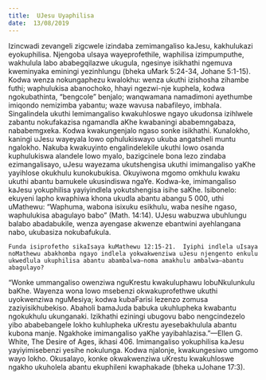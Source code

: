 ```yaml
---
title:  UJesu Uyaphilisa
date:  13/08/2019
---
```


Izincwadi zevangeli zigcwele izindaba zemimangaliso kaJesu, kakhulukazi eyokuphilisa. Njengoba uIsaya wayeprofethile, waphilisa izimpumputhe, wakhulula labo ababegqilazwe ukugula, ngesinye isikhathi ngemuva kweminyaka eminingi yezinhlungu (bheka uMark 5:24-34, Johane 5:1-15).  Kodwa wenza nokungaphezu kwalokhu: wenza ukuthi izishosha zihambe futhi; waphulukisa abanochoko, hhayi ngezwi-nje kuphela, kodwa ngokubathinta, “bengcole” benjalo; wanqwamana namadimoni ayethumbe imiqondo nemizimba yabantu; waze wavusa nabafileyo, imbhala. Singalindela ukuthi lemimangaliso kwakuhloswe ngayo ukudonsa izihlwele zabantu nokufakazisa ngamandla aKhe kwabaningi ababemngabaza, nababemgxeka. Kodwa kwakungenjalo ngaso sonke isikhathi. Kunalokho, kaningi uJesu wayeyala lowo ophulukiswayo ukuba angatsheli muntu ngalokho.  Nakuba kwakuyinto engalindelekile ukuthi lowo osanda kuphulukiswa alandele lowo myalo, bazigcinele bona lezo zindaba ezimangalisayo, uJesu wayezama ukutshengisa ukuthi imimangaliso yaKhe yayihlose okukhulu kunokubukisa.  Okuyiwona mgomo omkhulu kwaku ukuthi abantu bamukele ukusindiswa ngaYe.  Kodwa-ke, imimangaliso kaJesu yokuphilisa yayiyindlela yokutshengisa isihe saKhe.  Isibonelo: ekuyeni lapho kwaphiwa khona ukudla abantu abangu 5 000, uthi uMathewu: “Waphuma, wabona isixuku esikhulu, waba nesihe ngaso, waphulukisa abagulayo babo” (Math. 14:14).  UJesu wabuzwa ubuhlungu balabo abadabukile, wenza ayengase akwenze ebantwini ayehlangana nabo, ukubasiza nokubafukula.

`Funda isiprofetho sikaIsaya kuMathewu 12:15-21.  Iyiphi indlela uIsaya noMathewu abakhomba ngayo indlela yokwakwenziwa uJesu njengento enkulu ukwedlula ukuphilisa abantu abambalwa—noma amakhulu ambalwa—abantu abagulayo?`

“Wonke ummangaliso owenziwa nguKrestu kwakuluphawu lobuNkulunkulu baKhe. Wayenza wona lowo msebenzi okwakuprofethwe ukuthi uyokwenziwa nguMesiya; kodwa kubaFarisi lezenzo zomusa zaziyisikhubekiso.  Abaholi bamaJuda babuka ukuhlupheka kwabantu ngokukhulu ukunganaki.  Izikhathi eziningi ubugovu babo nengcindezelo yibo ababebangele lokho kuhlupheka uKrestu ayesebakhulula abantu kubona manje.  Ngakhoke imimangaliso yaKhe yayibahlazisa.”—Ellen G.  White, The Desire of Ages, ikhasi 406. Imimangaliso yokuphilisa kaJesu yayiyimisebenzi yesihe nokulunga.  Kodwa njalonje, kwakungesiwo umgomo wayo lokho.  Okusalayo, konke okwakwenziwa uKrestu kwakuhloswe ngakho ukuholela abantu ekuphileni kwaphakade (bheka uJohane 17:3).